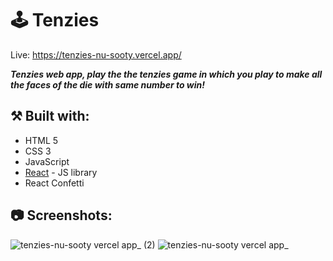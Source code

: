 # 🕹️ Tenzies

Live: https://tenzies-nu-sooty.vercel.app/

***Tenzies web app, play the the tenzies game in which you play to make all the faces of the die with same number to win!***

## ⚒️ Built with:
- HTML 5
- CSS 3
- JavaScript
- [React](https://reactjs.org/) - JS library
- React Confetti

## 📷 Screenshots:

![tenzies-nu-sooty vercel app_ (2)](https://github.com/user-attachments/assets/63861ca0-02f3-4950-bb1d-388c2ddc3e82)
![tenzies-nu-sooty vercel app_](https://github.com/user-attachments/assets/d3ea3cb5-b297-45d4-8613-45aa6e4c8299)









